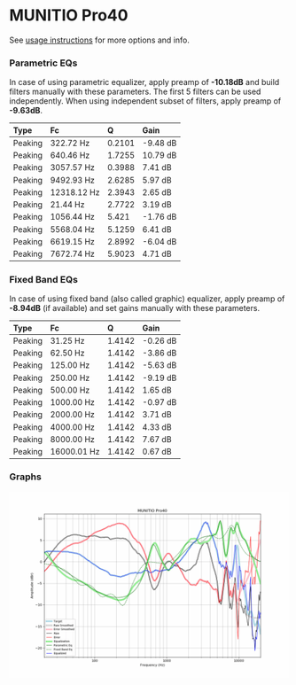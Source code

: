 # MUNITIO Pro40
See [usage instructions](https://github.com/jaakkopasanen/AutoEq#usage) for more options and info.

### Parametric EQs
In case of using parametric equalizer, apply preamp of **-10.18dB** and build filters manually
with these parameters. The first 5 filters can be used independently.
When using independent subset of filters, apply preamp of **-9.63dB**.

| Type    | Fc          |      Q | Gain     |
|:--------|:------------|:-------|:---------|
| Peaking | 322.72 Hz   | 0.2101 | -9.48 dB |
| Peaking | 640.46 Hz   | 1.7255 | 10.79 dB |
| Peaking | 3057.57 Hz  | 0.3988 | 7.41 dB  |
| Peaking | 9492.93 Hz  | 2.6285 | 5.97 dB  |
| Peaking | 12318.12 Hz | 2.3943 | 2.65 dB  |
| Peaking | 21.44 Hz    | 2.7722 | 3.19 dB  |
| Peaking | 1056.44 Hz  | 5.421  | -1.76 dB |
| Peaking | 5568.04 Hz  | 5.1259 | 6.41 dB  |
| Peaking | 6619.15 Hz  | 2.8992 | -6.04 dB |
| Peaking | 7672.74 Hz  | 5.9023 | 4.71 dB  |

### Fixed Band EQs
In case of using fixed band (also called graphic) equalizer, apply preamp of **-8.94dB**
(if available) and set gains manually with these parameters.

| Type    | Fc          |      Q | Gain     |
|:--------|:------------|:-------|:---------|
| Peaking | 31.25 Hz    | 1.4142 | -0.26 dB |
| Peaking | 62.50 Hz    | 1.4142 | -3.86 dB |
| Peaking | 125.00 Hz   | 1.4142 | -5.63 dB |
| Peaking | 250.00 Hz   | 1.4142 | -9.19 dB |
| Peaking | 500.00 Hz   | 1.4142 | 1.65 dB  |
| Peaking | 1000.00 Hz  | 1.4142 | -0.97 dB |
| Peaking | 2000.00 Hz  | 1.4142 | 3.71 dB  |
| Peaking | 4000.00 Hz  | 1.4142 | 4.33 dB  |
| Peaking | 8000.00 Hz  | 1.4142 | 7.67 dB  |
| Peaking | 16000.01 Hz | 1.4142 | 0.67 dB  |

### Graphs
![](./MUNITIO%20Pro40.png)